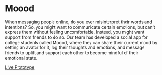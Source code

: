Moood
====

When messaging people online, do you ever misinterpret their words and intentions? So, you might want to communicate certain emotions, but can’t express them without feeling uncomfortable. Instead, you might want support from friends to do so. Our team has developed a social app for college students called Moood, where they can share their current mood by setting an avatar for it, log their thoughts and emotions, and message friends to uplift and support each other to become mindful of their emotional state. 

<a href="http://a10-moood.herokuapp.com/">Live Prototype</a>
